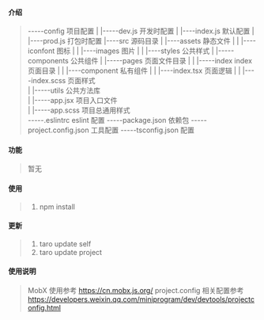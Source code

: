 
#### 介绍
>-----config 项目配置
|    |-----dev.js  开发时配置
|    |----index.js 默认配置
|    |----prod.js  打包时配置
|----src 源码目录
|    |----assets 静态文件
|    |     |----iconfont 图标
|    |     |----images   图片
|    |     |----styles   公共样式
|    |-----components 公共组件
|    |-----pages 页面文件目录
|    |     |-----index index页面目录
|    |           |----component 私有组件
|    |           |----index.tsx 页面逻辑
|    |           |----index.scss 页面样式     
|    |-----utils 公共方法库      
|    |-----app.jsx 项目入口文件      
|    |-----app.scss 项目总通用样式      
-----.eslintrc eslint 配置
-----package.json 依赖包
-----project.config.json 工具配置
-----tsconfig.json 配置

#### 功能
> 暂无

#### 使用
> 1.  npm install

#### 更新
> 1. taro update self
> 2. taro update project

#### 使用说明
> MobX 使用参考   https://cn.mobx.js.org/
> project.config 相关配置参考  https://developers.weixin.qq.com/miniprogram/dev/devtools/projectconfig.html
